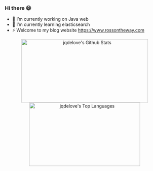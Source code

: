 ### Hi there 😄

<!--
**jqdelove/jqdelove** is a ✨ _special_ ✨ repository because its `README.md` (this file) appears on your GitHub profile.

Here are some ideas to get you started:

-->

- 🔭 I’m currently working on Java web
- 🌱 I’m currently learning elasticsearch
- ⚡ Welcome to my blog website https://www.rossontheway.com
<!-- - 👯 I’m looking to collaborate on ... --> 
<!-- - 🤔 I’m looking for help with ... -->
<!-- - 💬 Ask me about ...
- 📫 How to reach me: ...
- 😄 Pronouns: ...
- ⚡ Fun fact: ...
--> 
 
<diV>
  <div align="center">
    <a href="#"><img alt="jqdelove's Github Stats" src="https://github-readme-stats.vercel.app/api?username=jqdelove&show_icons=true&include_all_commits=true&count_private=true&theme=react&hide_border=true&bg_color=0D1117&title_color=5ce1e6&icon_color=5ce1e6" height="200" width="400"/></a>
    <a href="#"><img alt="jqdelove's Top Languages" src="https://github-readme-stats.vercel.app/api/top-langs/?username=jqdelove&langs_count=10&layout=compact&theme=react&hide_border=true&bg_color=0D1117&title_color=5ce1e6&icon_color=5ce1e6" height="200" width="350"/></a>
  <div> 
</div>
<br />
